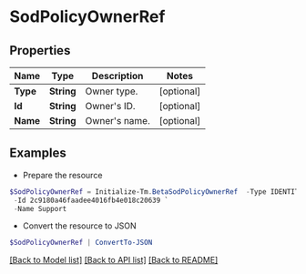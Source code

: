 # SodPolicyOwnerRef
## Properties

Name | Type | Description | Notes
------------ | ------------- | ------------- | -------------
**Type** | **String** | Owner type. | [optional] 
**Id** | **String** | Owner&#39;s ID. | [optional] 
**Name** | **String** | Owner&#39;s name. | [optional] 

## Examples

- Prepare the resource
```powershell
$SodPolicyOwnerRef = Initialize-Tm.BetaSodPolicyOwnerRef  -Type IDENTITY `
 -Id 2c9180a46faadee4016fb4e018c20639 `
 -Name Support
```

- Convert the resource to JSON
```powershell
$SodPolicyOwnerRef | ConvertTo-JSON
```

[[Back to Model list]](../README.md#documentation-for-models) [[Back to API list]](../README.md#documentation-for-api-endpoints) [[Back to README]](../README.md)

